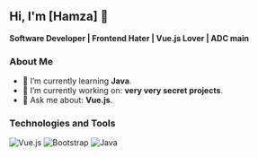 ## Hi, I'm [Hamza] 👋
**Software Developer | Frontend Hater | Vue.js Lover | ADC main**

### About Me
- 🌱 I’m currently learning **Java**.
- 🔭 I’m currently working on: **very very secret projects**.
- 💬 Ask me about: **Vue.js**.

### Technologies and Tools
![Vue.js](https://img.shields.io/badge/Vue.js-35495E?style=for-the-badge&logo=vue.js&logoColor=4FC08D)
![Bootstrap](https://img.shields.io/badge/Bootstrap-563D7C?style=for-the-badge&logo=bootstrap&logoColor=white)
![Java](https://img.shields.io/badge/Java-ED8B00?style=for-the-badge&logo=java&logoColor=white)
